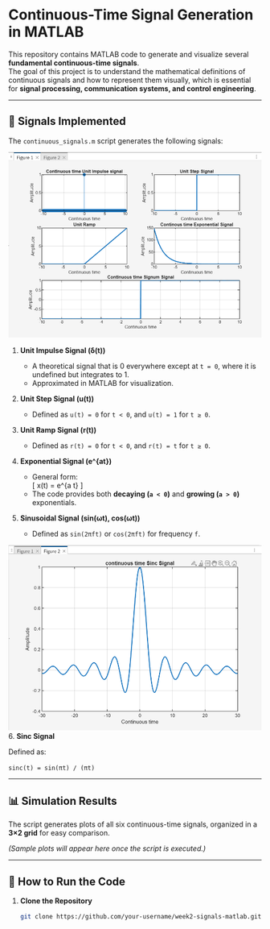 # Continuous-Time Signal Generation in MATLAB

This repository contains MATLAB code to generate and visualize several **fundamental continuous-time signals**.  
The goal of this project is to understand the mathematical definitions of continuous signals and how to represent them visually, which is essential for **signal processing, communication systems, and control engineering**.

---

## 📌 Signals Implemented

The `continuous_signals.m` script generates the following signals:


![CTS](./image/CTS_1.png)
1. **Unit Impulse Signal (δ(t))**  
   - A theoretical signal that is 0 everywhere except at `t = 0`, where it is undefined but integrates to 1.  
   - Approximated in MATLAB for visualization.  

2. **Unit Step Signal (u(t))**  
   - Defined as `u(t) = 0` for `t < 0`, and `u(t) = 1` for `t ≥ 0`.  

3. **Unit Ramp Signal (r(t))**  
   - Defined as `r(t) = 0` for `t < 0`, and `r(t) = t` for `t ≥ 0`.  

4. **Exponential Signal (e^{at})**  
   - General form:  
     \[
     x(t) = e^{a t}
     \]  
   - The code provides both **decaying (`a < 0`)** and **growing (`a > 0`)** exponentials.  

5. **Sinusoidal Signal (sin(ωt), cos(ωt))**  
   - Defined as `sin(2πft)` or `cos(2πft)` for frequency `f`.  


![CTS](./image/CTS_2.png)
6. **Sinc Signal**

Defined as:

`sinc(t) = sin(πt) / (πt)` 

---

## 📊 Simulation Results

The script generates plots of all six continuous-time signals, organized in a **3×2 grid** for easy comparison.  

*(Sample plots will appear here once the script is executed.)*  

---

## 🚀 How to Run the Code

1. **Clone the Repository**
   ```bash
   git clone https://github.com/your-username/week2-signals-matlab.git
